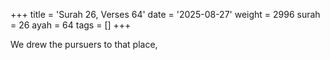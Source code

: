 +++
title = 'Surah 26, Verses 64'
date = '2025-08-27'
weight = 2996
surah = 26
ayah = 64
tags = []
+++

We drew the pursuers to that place,